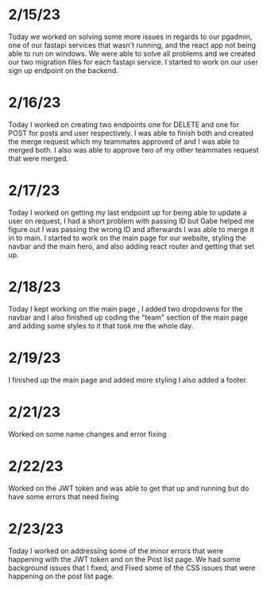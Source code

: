 # 2/15/23

Today we worked on solving some more issues in regards to our pgadmin, one of our fastapi services that wasn't running, and the react app not being able to run on windows. We were able to solve all problems and we created our two migration files for each fastapi service. I started to work on our user sign up endpoint on the backend.

# 2/16/23

Today I worked on creating two endpoints one for DELETE and one for POST for posts and user respectively. I was able to finish both and created the merge request which my teammates approved of and I was able to merged both. I also was able to approve two of my other teammates request that were merged.

# 2/17/23

Today I worked on getting my last endpoint up for being able to update a user on request, I had a short problem with passing ID but Gabe helped me figure out I was passing the wrong ID and afterwards I was able to merge it in to main. I started to work on the main page for our website, styling the navbar and the main hero, and also adding react router and getting that set up.

# 2/18/23

Today I kept working on the main page , I added two dropdowns for the navbar and I also finished up coding the "team" section of the main page and adding some styles to it that took me the whole day.

# 2/19/23

I finished up the main page and added more styling I also added a footer.

# 2/21/23

Worked on some name changes and error fixing

# 2/22/23

Worked on the JWT token and was able to get that up and running but do have some errors that need fixing

# 2/23/23

Today I worked on addressing some of the minor errors that were happening with the JWT token and on the Post list page. We had some background issues that I fixed, and Fixed some of the CSS issues that were happening on the post list page.
